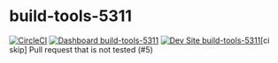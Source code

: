 # build-tools-5311

[![CircleCI](https://circleci.com/gh/pantheon-ci-bot/build-tools-5311.svg?style=shield)](https://circleci.com/gh/pantheon-ci-bot/build-tools-5311)
[![Dashboard build-tools-5311](https://img.shields.io/badge/dashboard-build_tools_5311-yellow.svg)](https://dashboard.pantheon.io/sites/15b8a51b-0c8a-4201-8875-67b435ddecf6#dev/code)
[![Dev Site build-tools-5311](https://img.shields.io/badge/site-build_tools_5311-blue.svg)](http://dev-build-tools-5311.pantheonsite.io/)[ci skip] Pull request that is not tested (#5)
